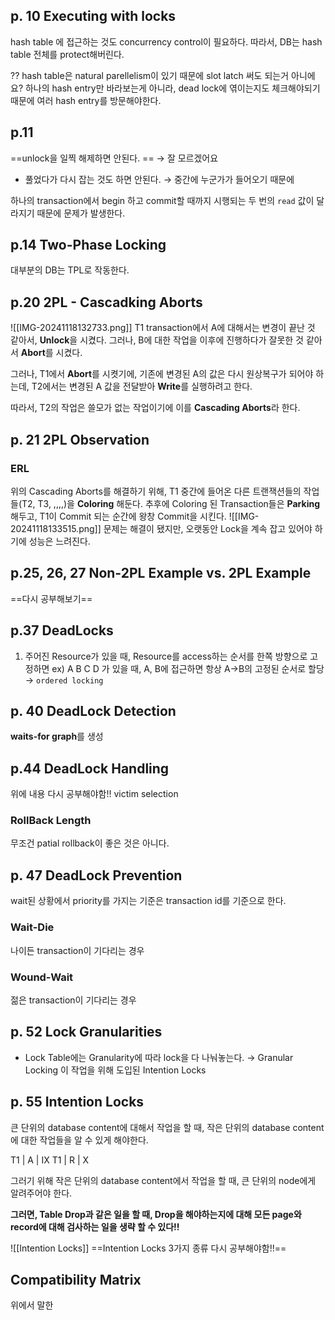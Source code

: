 ## p. 10 Executing with locks
hash table 에 접근하는 것도 concurrency control이 필요하다. 
따라서, DB는 hash table 전체를 protect해버린다. 

?? hash table은 natural parellelism이 있기 때문에 slot latch 써도 되는거 아니에요?
하나의 hash entry만 바라보는게 아니라, dead lock에 엮이는지도 체크해야되기 때문에
여러 hash entry를 방문해야한다. 

## p.11 
==unlock을 일찍 해제하면 안된다. ==
→ 잘 모르겠어요
+ 풀었다가 다시 잡는 것도 하면 안된다. 
  → 중간에 누군가가 들어오기 때문에 

하나의 transaction에서 begin 하고 commit할 때까지 시행되는 두 번의 `read` 값이 달라지기 때문에 문제가 발생한다.

## p.14 Two-Phase Locking
대부분의 DB는 TPL로 작동한다. 

## p.20 2PL - Cascadking Aborts
![[IMG-20241118132733.png]]
T1 transaction에서 A에 대해서는 변경이 끝난 것 같아서, **Unlock**을 시켰다. 
그러나, B에 대한 작업을 이후에 진행하다가 잘못한 것 같아서 **Abort**를 시켰다.

그러나, T1에서 **Abort**를 시켯기에, 기존에 변경된 A의 값은 다시 원상복구가 되어야 하는데, T2에서는 변경된 A 값을 전달받아 **Write**를 실행하려고 한다. 

따라서, T2의 작업은 쓸모가 없는 작업이기에 이를 **Cascading Aborts**라 한다. 

## p. 21 2PL Observation
### ERL
위의 Cascading Aborts를 해결하기 위해, T1 중간에 들어온 다른 트랜잭션들의 작업들(T2, T3, ,,,,)을 **Coloring** 해둔다. 
추후에 Coloring 된 Transaction들은 **Parking**해두고, T1이 Commit 되는 순간에 왕창 Commit을 시킨다. 
![[IMG-20241118133515.png]]
문제는 해결이 됐지만, 오랫동안 Lock을 계속 잡고 있어야 하기에 성능은 느려진다. 
## p.25, 26, 27 Non-2PL Example vs. 2PL Example
==다시 공부해보기==

## p.37 DeadLocks
1. 주어진 Resource가 있을 때, Resource를 access하는 순서를 한쪽 방향으로 고정하면 
   ex) A B C D 가 있을 때, A, B에 접근하면 항상 A→B의 고정된 순서로 할당
   → `ordered locking`
## p. 40 DeadLock Detection
**waits-for graph**를 생성

## p.44 DeadLock Handling
위에 내용 다시 공부해야함!!
victim selection
### RollBack Length
무조건 patial rollback이 좋은 것은 아니다. 

## p. 47 DeadLock Prevention
wait된 상황에서 
priority를 가지는 기준은 transaction id를 기준으로 한다. 
### Wait-Die
나이든 transaction이 기다리는 경우
### Wound-Wait
젊은 transaction이 기다리는 경우

## p. 52 Lock Granularities
- Lock Table에는 Granularity에 따라 lock을 다 나눠놓는다. 
  → Granular Locking
이 작업을 위해 도입된 Intention Locks

## p. 55 Intention Locks
큰 단위의 database content에 대해서 작업을 할 때, 
작은 단위의 database content에 대한 작업들을 알 수 있게 해야한다. 

T1 | A | IX
T1 | R | X

그러기 위해 작은 단위의 database content에서 작업을 할 때, 
큰 단위의 node에게 알려주어야 한다. 

**그러면, Table Drop과 같은 일을 할 때, Drop을 해야하는지에 대해 모든 page와 record에 대해 검사하는 일을 생략 할 수 있다!!**

![[Intention Locks]]
==Intention Locks 3가지 종류 다시 공부해야함!!==

## Compatibility Matrix
위에서 말한 